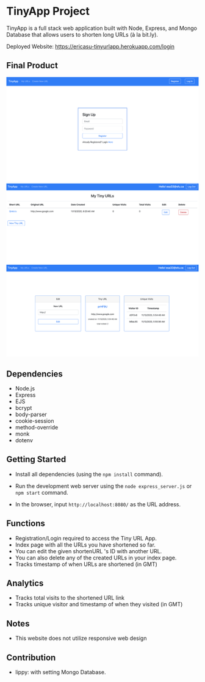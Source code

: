 # TinyApp Project

TinyApp is a full stack web application built with Node, Express, and Mongo Database that allows users to shorten long URLs (à la bit.ly).

Deployed Website: https://ericasu-tinyurlapp.herokuapp.com/login

## Final Product

!["screenshot of Sign Up Page"](https://github.com/ericasu33/tinyapp/blob/master/docs/signup-page.png?raw=true)
!["screenshot of URL Index Page"](https://github.com/ericasu33/tinyapp/blob/master/docs/urls-page.png?raw=true)
!["screenshot of URL Show Page"](https://github.com/ericasu33/tinyapp/blob/master/docs/url-show-page.png?raw=true)


## Dependencies

- Node.js
- Express
- EJS
- bcrypt
- body-parser
- cookie-session
- method-override
- monk
- dotenv

## Getting Started

- Install all dependencies (using the `npm install` command).
- Run the development web server using the `node express_server.js` or `npm start` command.

- In the browser, input `http://localhost:8080/` as the URL address.

## Functions
- Registration/Login required to access the Tiny URL App.
- Index page with all the URLs you have shortened so far.
- You can edit the given shortenURL 's ID with another URL.
- You can also delete any of the created URLs in your index page.
- Tracks timestamp of when URLs are shortened (in GMT)

## Analytics
- Tracks total visits to the shortened URL link
- Tracks unique visitor and timestamp of when they visited (in GMT)

## Notes
- This website does not utilize responsive web design 

## Contribution
- lippy: with setting Mongo Database.
